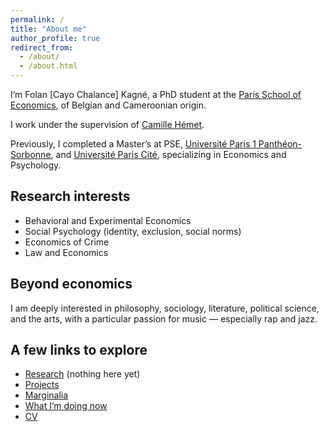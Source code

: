 ```yaml
---
permalink: /
title: "About me"
author_profile: true
redirect_from: 
  - /about/
  - /about.html
---
```


I’m Folan [Cayo Chalance] Kagné, a PhD student at the [Paris School of Economics](https://www.parisschoolofeconomics.eu/en/), of Belgian and Cameroonian origin.  

I work under the supervision of [Camille Hémet](https://sites.google.com/site/camillehemet/).  

Previously, I completed a Master’s at PSE, [Université Paris 1 Panthéon-Sorbonne](https://www.pantheonsorbonne.fr/), and [Université Paris Cité](https://u-paris.fr/), specializing in Economics and Psychology.  



## Research interests
- Behavioral and Experimental Economics  
- Social Psychology (identity, exclusion, social norms)  
- Economics of Crime  
- Law and Economics  



## Beyond economics
I am deeply interested in philosophy, sociology, literature, political science, and the arts, with a particular passion for music — especially rap and jazz.  



## A few links to explore
- [Research](/_publications/) (nothing here yet)
- [Projects](/working-projects/)  
- [Marginalia](/year-archive/)  
- [What I’m doing now](/now/)  
- [CV](/files/cv.pdf)  
